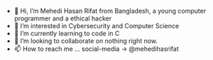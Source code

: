 - 👋 Hi, I’m Mehedi Hasan Rifat from Bangladesh, a young computer programmer and a ethical hacker
- 👀 I’m interested in Cybersecurity and Computer Science
- 🌱 I’m currently learning to code in C
- 💞️ I’m looking to collaborate on nothing right now.
- 📫 How to reach me ... social-media -> @mehedihasrifat

<!---
mehedihasrifat/mehedihasrifat is a ✨ special ✨ repository because its `README.md` (this file) appears on your GitHub profile.
You can click the Preview link to take a look at your changes.
--->
